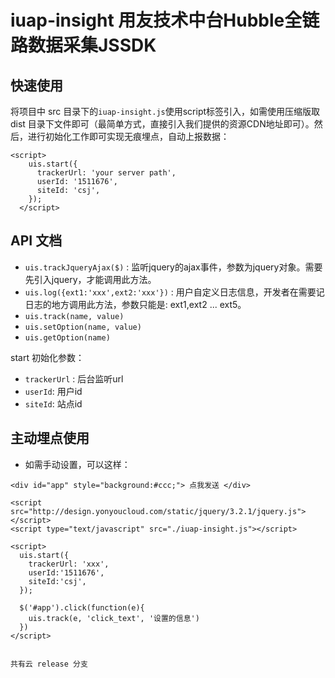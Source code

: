 # iuap-insight 用友技术中台Hubble全链路数据采集JSSDK

## 快速使用

将项目中 src 目录下的`iuap-insight.js`使用script标签引入，如需使用压缩版取 dist 目录下文件即可（最简单方式，直接引入我们提供的资源CDN地址即可）。然后，进行初始化工作即可实现无痕埋点，自动上报数据：

```
<script>
    uis.start({
      trackerUrl: 'your server path',
      userId: '1511676',
      siteId: 'csj',
    });
  </script>
```

## API 文档


- `uis.trackJqueryAjax($)` : 监听jquery的ajax事件，参数为jquery对象。需要先引入jquery，才能调用此方法。
- `uis.log({ext1:'xxx',ext2:'xxx'})` : 用户自定义日志信息，开发者在需要记日志的地方调用此方法，参数只能是: ext1,ext2 ... ext5。
- `uis.track(name, value)`
- `uis.setOption(name, value)`
- `uis.getOption(name)`

start 初始化参数：

- `trackerUrl` : 后台监听url  
- `userId`: 用户id  
- `siteId`: 站点id

## 主动埋点使用

- 如需手动设置，可以这样：

```
<div id="app" style="background:#ccc;"> 点我发送 </div>

<script src="http://design.yonyoucloud.com/static/jquery/3.2.1/jquery.js"></script>
<script type="text/javascript" src="./iuap-insight.js"></script>

<script>
  uis.start({
    trackerUrl: 'xxx',
    userId:'1511676',
    siteId:'csj',
  });

  $('#app').click(function(e){
    uis.track(e, 'click_text', '设置的信息')
  })
</script>


共有云 release 分支
```

